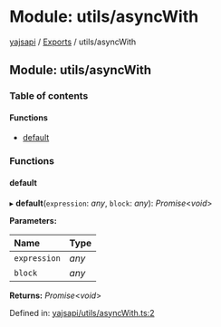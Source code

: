 # Module: utils/asyncWith

[yajsapi](../yajsapi.md) / [Exports](./) / utils/asyncWith

## Module: utils/asyncWith

### Table of contents

#### Functions

* [default](utils_asyncwith.md#default)

### Functions

#### default

▸ **default**\(`expression`: _any_, `block`: _any_\): _Promise_&lt;_void_&gt;

**Parameters:**

| Name | Type |
| :--- | :--- |
| `expression` | _any_ |
| `block` | _any_ |

**Returns:** _Promise_&lt;_void_&gt;

Defined in: [yajsapi/utils/asyncWith.ts:2](https://github.com/golemfactory/yajsapi/blob/289a25a/yajsapi/utils/asyncWith.ts#L2)

